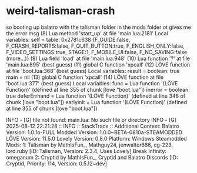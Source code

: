 # weird-talisman-crash
so booting up balatro with the talisman folder in the mods folder 
ot gives me the error msg
(8) Lua method 'start_up' at file 'main.lua:2181'
        Local variables:
         self = table: 0x2781c638  {F_GUIDE:false, F_CRASH_REPORTS:false, F_QUIT_BUTTON:true, F_ENGLISH_ONLY:false, F_VIDEO_SETTINGS:true, STAGE:1, F_MOBILE_UI:false, F_NO_SAVING:false (more...)}
(9) Lua field 'load' at file 'main.lua:948'
(10) Lua function '?' at file 'main.lua:895' (best guess)
(11) global C function 'xpcall'
(12) LÖVE function at file 'boot.lua:368' (best guess)
        Local variables:
         result = boolean: true
         main = nil
(13) global C function 'xpcall'
(14) LÖVE function at file 'boot.lua:377' (best guess)
        Local variables:
         func = Lua function '(LÖVE Function)' (defined at line 355 of chunk [love "boot.lua"])
         inerror = boolean: true
         deferErrhand = Lua function '(LÖVE Function)' (defined at line 348 of chunk [love "boot.lua"])
         earlyinit = Lua function '(LÖVE Function)' (defined at line 355 of chunk [love "boot.lua"])

INFO - [G] file not found: main.lua: No such file or directory
INFO - [G] 2025-08-12 22:21:28 :: INFO  :: StackTrace :: Additional Context:
Balatro Version: 1.0.1o-FULL
Modded Version: 1.0.0~BETA-0810a-STEAMODDED
LÖVE Version: 11.5.0
Lovely Version: 0.8.0
Platform: Windows
Steamodded Mods:
    1: Talisman by MathIsFun_, Mathguy24, jenwalter666, cg-223, lord.ruby [ID: Talisman, Version: 2.3.4, Uses Lovely]
        Break Infinity: omeganum
    2: Cryptid by MathIsFun_, Cryptid and Balatro Discords [ID: Cryptid, Priority: 114, Version: 0.5.12~dev]
  
